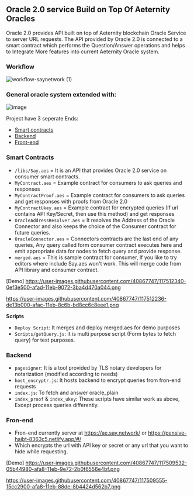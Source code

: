 ## Oracle 2.0 service Build on Top Of Aeternity Oracles

Oracle 2.0 provides API built on top of Aeternity blockchain Oracle Service to server URL requests. The API provided by Oracle 2.0 is connected to a smart contract which performs the Question/Answer operations and helps to Integrate More features into current Aeternity Oracle system.

### Workflow


![workflow-saynetwork (1)](https://user-images.githubusercontent.com/40867747/117533616-65900c00-b00b-11eb-9c68-22d7df1dca2c.png)



### General oracle system extended with:
![image](https://user-images.githubusercontent.com/40867747/117533934-eac7f080-b00c-11eb-8d3a-070d9de47b77.png)



Project have 3 seperate Ends:

- [Smart contracts](https://github.com/genievot/oracle-service/tree/main/contracts)
- [Backend](https://github.com/genievot/oracle-service/tree/main/backend)
- [Front-end](https://github.com/genievot/oracle-service/tree/main/spa)

### Smart Contracts

- `/libs/Say.aes` = It is an API that provides Oracle 2.0 service on consumer smart contracts.
- `MyContract.aes` = Example contract for consumers to ask queries and responses
- `MyContractProof.aes` = Example contract for consumers to ask queries and get responses with proofs from Oracle 2.0
- `MyContractUkey.aes` = Example contract for encrypted queries (If url contains API Key/Secret, then use this method) and get responses
- `OracleAddressResolver.aes` = It resolves the Address of the Oracle Connector and also keeps the choice of the Consumer contract for future queries.
- `OracleConnector.aes` = Connectors contracts are the last end of any queries, Any query called form consumer contract executes here and emit appropriate data for nodes to fetch query and provide response.
- `merged.aes` = This is sample contract for consumer, If you like to try editors where include Say.aes won't work. This will merge code from API library and consumer contract.


[Demo] 
https://user-images.githubusercontent.com/40867747/117512340-0ef3e500-afad-11eb-9072-3ba4d470a044.png

https://user-images.githubusercontent.com/40867747/117512236-de13b000-afac-11eb-8c6b-bd8cc6c8eee1.png



**Scripts**
- `Deploy Script`: It merges and deploy merged.aes for demo purposes
- `Scripts/getQuery.js`: It is multi purpose script (Form bytes to fetch query) for test purposes.


### Backend
- `pagesigner`: It is a tool provided by TLS notary developers for notarization (modified according to needs)
- `host_encryptr.js`: It hosts backend to encrypt queries from fron-end requests
- `index.js`: To fetch and answer oracle_plain
- `index_proof` & `index_ukey`: These scripts have similar work as above, Except process queries differently.

### Fron-end
- Fron-end currently server at https://ae.say.network/ or https://pensive-haibt-8363c5.netlify.app/#/
- Which encrypts the url with API key or secret or any url that you want to hide while requesting.

[Demo] 
https://user-images.githubusercontent.com/40867747/117509532-05b44980-afa8-11eb-9e72-2b0f6556e4bf.png

https://user-images.githubusercontent.com/40867747/117509555-15cc2900-afa8-11eb-88de-8b4424d562b7.png





